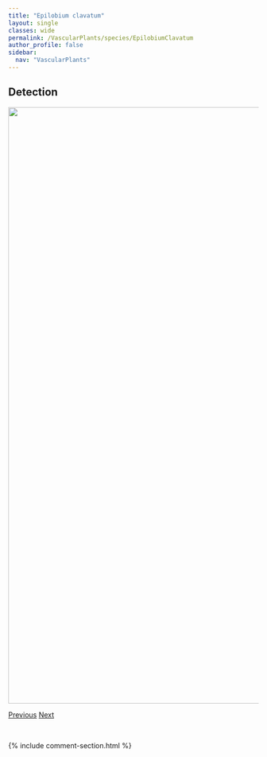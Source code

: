 ```yaml
---
title: "Epilobium clavatum"
layout: single
classes: wide
permalink: /VascularPlants/species/EpilobiumClavatum
author_profile: false
sidebar:
  nav: "VascularPlants"
---
```


<h2>Detection</h2>

<a href="https://drive.google.com/uc?export=view&id=1AnWL9UszUI6uWOjF-Z2ihH79QJW5Td3S">
<img src="https://drive.google.com/uc?export=view&id=1AnWL9UszUI6uWOjF-Z2ihH79QJW5Td3S" height = "1200" width = "800">
</a>


<a href="/DevelopmentWebsite/VascularPlants/species/EpilobiumCiliatum" class="pagination--pager" title="Epilobium ciliatum">Previous</a> <a href="/DevelopmentWebsite/VascularPlants/species/EpilobiumHallianum" class="pagination--pager" title="Epilobium hallianum">Next</a>

<p>&nbsp;</p>

{% include comment-section.html %}
